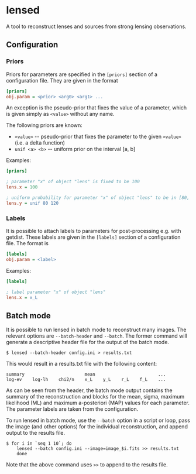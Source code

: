 lensed
======

A tool to reconstruct lenses and sources from strong lensing observations.


Configuration
-------------

### Priors

Priors for parameters are specified in the `[priors]` section of a configuration
file. They are given in the format

```ini
[priors]
obj.param = <prior> <arg0> <arg1> ...
```

An exception is the pseudo-prior that fixes the value of a parameter, which is
given simply as `<value>` without any name.

The following priors are known:

-   `<value>` -- pseudo-prior that fixes the parameter to the given `<value>`
    (i.e. a delta function)
-   `unif <a> <b>` -- uniform prior on the interval [a, b]

Examples:

```ini
[priors]

; parameter "x" of object "lens" is fixed to be 100
lens.x = 100

; uniform probability for parameter "x" of object "lens" to be in [80, 120]
lens.y = unif 80 120
```


### Labels

It is possible to attach labels to parameters for post-processing e.g. with
getdist. These labels are given in the `[labels]` section of a configuration
file. The format is

```ini
[labels]
obj.param = <label>
```

Examples:

```ini
[labels]

; label parameter "x" of object "lens"
lens.x = x_L
```


Batch mode
----------

It is possible to run lensed in batch mode to reconstruct many images. The
relevant options are `--batch-header` and `--batch`. The former command will
generate a descriptive header file for the output of the batch mode.

    $ lensed --batch-header config.ini > results.txt

This would result in a results.txt file with the following content:

    summary                       mean                        ...
    log-ev    log-lh    chi2/n    x_L    y_L    r_L    f_L    ...

As can be seen from the header, the batch mode output contains the summary
of the reconstruction and blocks for the mean, sigma, maximum likelihood (ML)
and maximum a-posteriori (MAP) values for each parameter. The parameter labels
are taken from the configuration.

To run lensed in batch mode, use the `--batch` option in a script or loop, pass
the image (and other options) for the individual reconstruction, and append
output to the results file.

    $ for i in `seq 1 10`; do
        lensed --batch config.ini --image=image_$i.fits >> results.txt
        done

Note that the above command uses `>>` to append to the results file.
